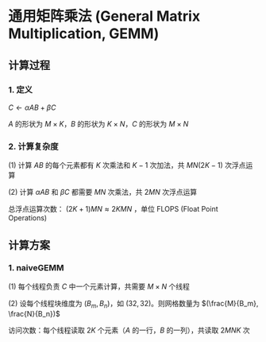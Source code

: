 # 通用矩阵乘法 (General Matrix Multiplication, GEMM)

## 计算过程

### 1. 定义

   $C \leftarrow \alpha AB + \beta C$

   $A$ 的形状为 $M \times K$，$B$ 的形状为 $K \times N$，$C$ 的形状为 $M \times N$

### 2. 计算复杂度

   (1) 计算 $AB$ 的每个元素都有 $K$ 次乘法和 $K-1$ 次加法，共 $MN(2K-1)$ 次浮点运算

   (2) 计算 $\alpha AB$ 和 $\beta C$ 都需要 $MN$ 次乘法，共 $2MN$ 次浮点运算

   总浮点运算次数： $(2K+1)MN \approx 2KMN$ ，单位 FLOPS (Float Point Operations)

## 计算方案

### 1. naiveGEMM

   (1) 每个线程负责 $C$ 中一个元素计算，共需要 $M \times N$ 个线程

   (2) 设每个线程块维度为 $(B_m, B_n)$，如 $(32, 32)$。则网格数量为 $(\frac{M}{B_m}, \frac{N}{B_n})$

   访问次数：每个线程读取 $2K$ 个元素（$A$ 的一行，$B$ 的一列），共读取 $2MNK$ 次


